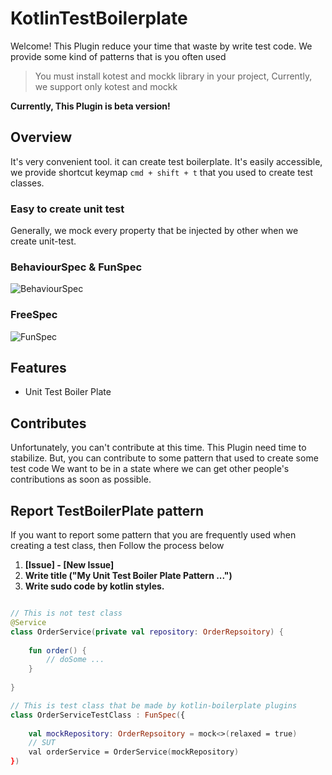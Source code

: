 # KotlinTestBoilerplate

Welcome! This Plugin reduce your time that waste by write test code.
We provide some kind of patterns that is you often used

> You must install kotest and mockk library in your project, Currently, we support only kotest and mockk

**Currently, This Plugin is beta version!**

## Overview

It's very convenient tool. it can create test boilerplate.
It's easily accessible, we provide shortcut keymap `cmd + shift + t` that you used to create test classes.

### Easy to create unit test

Generally, we mock every property that be injected by other when we create unit-test.

### BehaviourSpec & FunSpec

![BehaviourSpec](https://user-images.githubusercontent.com/57784077/190173720-73d223fd-d55f-4724-b7ab-361cec74e882.gif)

### FreeSpec

![FunSpec](https://user-images.githubusercontent.com/57784077/190173957-c5afbe23-27fc-48ba-abc3-46314573c181.gif)


## Features

- Unit Test Boiler Plate

## Contributes

Unfortunately, you can't contribute at this time. This Plugin need time to stabilize.
But, you can contribute to some pattern that used to create some test code
We want to be in a state where we can get other people's contributions as soon as possible.

## Report TestBoilerPlate pattern

If you want to report some pattern that you are frequently used when creating a test class, then Follow the process below

1. **[Issue] - [New Issue]**
2. **Write title ("My Unit Test Boiler Plate Pattern ...")**
3. **Write sudo code by kotlin styles.**
```kotlin

// This is not test class
@Service
class OrderService(private val repository: OrderRepsoitory) {
    
    fun order() {
        // doSome ...
    }
    
}

// This is test class that be made by kotlin-boilerplate plugins
class OrderServiceTestClass : FunSpec({
    
    val mockRepository: OrderRepsoitory = mock<>(relaxed = true)
    // SUT
    val orderService = OrderService(mockRepository)
})
```